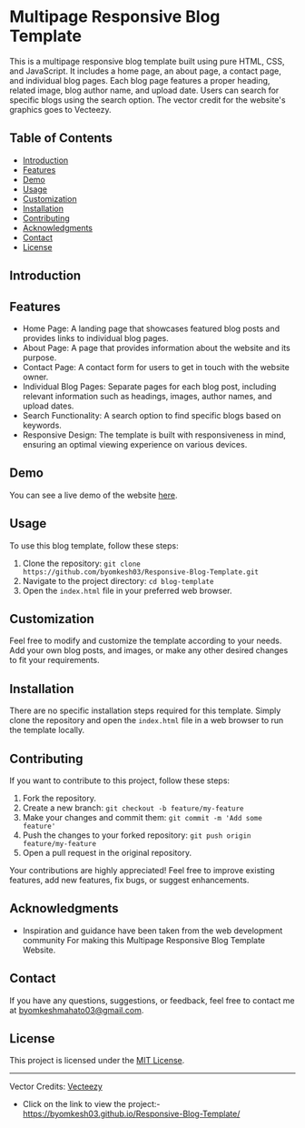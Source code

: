 
# Multipage Responsive Blog Template

This is a multipage responsive blog template built using pure HTML, CSS, and JavaScript. It includes a home page, an about page, a contact page, and individual blog pages. Each blog page features a proper heading, related image, blog author name, and upload date. Users can search for specific blogs using the search option. The vector credit for the website's graphics goes to Vecteezy.

## Table of Contents
- [Introduction](#Cheatsheet-Template)
- [Features](#features)
- [Demo](#Demo)
- [Usage](#usage)
- [Customization](#customization)
- [Installation](#installation)
- [Contributing](#contributing)
- [Acknowledgments](#Acknowledgments)
- [Contact](#Contact)
- [License](#license)

## Introduction

## Features

- Home Page: A landing page that showcases featured blog posts and provides links to individual blog pages.
- About Page: A page that provides information about the website and its purpose.
- Contact Page: A contact form for users to get in touch with the website owner.
- Individual Blog Pages: Separate pages for each blog post, including relevant information such as headings, images, author names, and upload dates.
- Search Functionality: A search option to find specific blogs based on keywords.
- Responsive Design: The template is built with responsiveness in mind, ensuring an optimal viewing experience on various devices.

## Demo

You can see a live demo of the website [here](https://byomkesh03.github.io/Responsive-Blog-Template/).

## Usage

To use this blog template, follow these steps:

1. Clone the repository: `git clone https://github.com/byomkesh03/Responsive-Blog-Template.git`
2. Navigate to the project directory: `cd blog-template`
3. Open the `index.html` file in your preferred web browser.

## Customization

Feel free to modify and customize the template according to your needs. Add your own blog posts, and images, or make any other desired changes to fit your requirements.

## Installation

There are no specific installation steps required for this template. Simply clone the repository and open the `index.html` file in a web browser to run the template locally.

## Contributing

If you want to contribute to this project, follow these steps:

1. Fork the repository.
2. Create a new branch: `git checkout -b feature/my-feature`
3. Make your changes and commit them: `git commit -m 'Add some feature'`
4. Push the changes to your forked repository: `git push origin feature/my-feature`
5. Open a pull request in the original repository.

Your contributions are highly appreciated! Feel free to improve existing features, add new features, fix bugs, or suggest enhancements.

## Acknowledgments

- Inspiration and guidance have been taken from the web development community For making this Multipage Responsive Blog Template Website.

## Contact

If you have any questions, suggestions, or feedback, feel free to contact me at byomkeshmahato03@gmail.com.


## License

This project is licensed under the [MIT License](LICENSE).

---

Vector Credits: [Vecteezy](https://www.vecteezy.com/)




* Click on the link to view the project:- https://byomkesh03.github.io/Responsive-Blog-Template/


